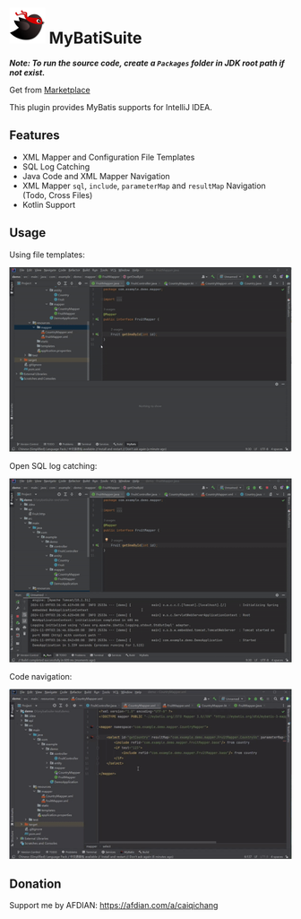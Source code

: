 # <img src="src/main/resources/META-INF/pluginIcon.svg" alt="logo" width="64"/> MyBatiSuite

***Note: To run the source code, create a `Packages` folder in JDK root path if not exist.***

Get from [Marketplace](https://plugins.jetbrains.com/plugin/25744-mybatisuite)

<!-- Plugin description -->
This plugin provides MyBatis supports for IntelliJ IDEA.

## Features
- XML Mapper and Configuration File Templates
- SQL Log Catching
- Java Code and XML Mapper Navigation
- XML Mapper `sql`, `include`, `parameterMap` and `resultMap` Navigation (Todo, Cross Files)
- Kotlin Support
<!-- Plugin description end -->

## Usage
Using file templates:

![mapper-file-template](screenshot/mapper-file-template.gif)

Open SQL log catching:

![sql-log-catching](screenshot/sql-log-catching.gif)

Code navigation:

![code-navigation](screenshot/code-navigation.gif)

## Donation
Support me by AFDIAN: https://afdian.com/a/caiqichang
